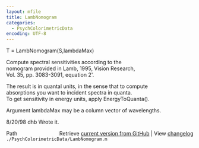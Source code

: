 ```yaml
---
layout: mfile
title: LambNomogram
categories:
  - PsychColorimetricData
encoding: UTF-8
---
```


T = LambNomogram(S,lambdaMax)  

Compute spectral sensitivities according to the  
nomogram provided in Lamb, 1995, Vision Research,  
Vol. 35, pp. 3083-3091, equation 2'.  

The result is in quantal units, in the sense that to compute  
absorptions you want to incident spectra in quanta.  
To get sensitivity in energy units, apply EnergyToQuanta().  

Argument lambdaMax may be a column vector of wavelengths.  

8/20/98 dhb  Wrote it.  


<div class="code_header" style="text-align:right;">
  <span style="float:left;">Path&nbsp;&nbsp;</span> <span class="counter">Retrieve <a href=
  "https://raw.github.com/Psychtoolbox-3/Psychtoolbox-3/beta/./PsychColorimetricData/LambNomogram.m">current version from GitHub</a> | View <a href=
  "https://github.com/Psychtoolbox-3/Psychtoolbox-3/commits/beta/./PsychColorimetricData/LambNomogram.m">changelog</a></span>
</div>
<div class="code">
  <code>./PsychColorimetricData/LambNomogram.m</code>
</div>
